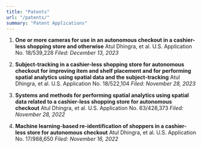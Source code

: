 ```yaml
---
title: "Patents"
url: "/patents/"
summary: "Patent Applications"
---
```


1. **One or more cameras for use in an autonomous checkout in a cashier-less shopping store and otherwise**
   Atul Dhingra, et al.
   U.S. Application No. 18/539,228
   *Filed: December 13, 2023*

2. **Subject-tracking in a cashier-less shopping store for autonomous checkout for improving item and shelf placement and for performing spatial analytics using spatial data and the subject-tracking**
   Atul Dhingra, et al.
   U.S. Application No. 18/522,104
   *Filed: November 28, 2023*

3. **Systems and methods for performing spatial analytics using spatial data related to a cashier-less shopping store for autonomous checkout**
   Atul Dhingra, et al.
   U.S. Application No. 63/428,373
   *Filed: November 28, 2022*

4. **Machine learning-based re-identification of shoppers in a cashier-less store for autonomous checkout**
   Atul Dhingra, et al.
   U.S. Application No. 17/988,650
   *Filed: November 16, 2022*